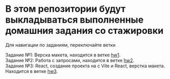 # В этом репозитории будут выкладываться выполненные домашния задания со стажировки

Для навигации по заданиям, переключайте ветки

Задание №1: Верска макета, находится в ветке [hw1](https://github.com/pppsml/howking-bros-homework/tree/hw1).<br>
Задание №2: Работа с запросами, находится в ветке [hw2](https://github.com/pppsml/howking-bros-homework/tree/hw2).<br>
Задание №3: React, создание проекта на с Vite и React, верстка макета. Находится в ветке [hw3](https://github.com/pppsml/howking-bros-homework/tree/hw3).<br>
